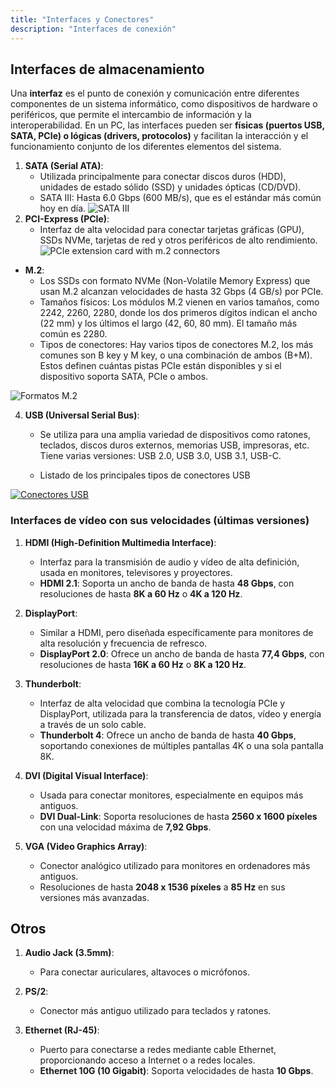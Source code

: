 ```yaml
---
title: "Interfaces y Conectores"
description: "Interfaces de conexión"
---
```


## Interfaces de almacenamiento

Una **interfaz** es el punto de conexión y comunicación entre diferentes componentes de un sistema informático, como dispositivos de hardware o periféricos, que permite el intercambio de información y la interoperabilidad. En un PC, las interfaces pueden ser **físicas (puertos USB, SATA, PCIe) o lógicas (drivers, protocolos)** y facilitan la interacción y el funcionamiento conjunto de los diferentes elementos del sistema.

1. **SATA (Serial ATA)**:
   - Utilizada principalmente para conectar discos duros (HDD), unidades de estado sólido (SSD) y unidades ópticas (CD/DVD).
   - SATA III: Hasta 6.0 Gbps (600 MB/s), que es el estándar más común hoy en día.
![SATA III](https://upload.wikimedia.org/wikipedia/commons/thumb/2/29/SATA_ports.jpg/250px-SATA_ports.jpg)
2. **PCI-Express (PCIe)**:
   - Interfaz de alta velocidad para conectar tarjetas gráficas (GPU), SSDs NVMe, tarjetas de red y otros periféricos de alto rendimiento.
   ![PCIe extension card with m.2 connectors](https://hardzone.es/app/uploads-hardzone.es/2020/06/Adaptador-PCIe-SSD-NVMe.jpg)

*  **M.2**:
   - Los SSDs con formato NVMe (Non-Volatile Memory Express) que usan M.2 alcanzan velocidades de hasta 32 Gbps (4 GB/s) por PCIe.
   - Tamaños físicos: Los módulos M.2 vienen en varios tamaños, como 2242, 2260, 2280, donde los dos primeros dígitos indican el ancho (22 mm) y los últimos el largo (42, 60, 80 mm). El tamaño más común es 2280.
   - Tipos de conectores: Hay varios tipos de conectores M.2, los más comunes son B key y M key, o una combinación de ambos (B+M). Estos definen cuántas pistas PCIe están disponibles y si el dispositivo soporta SATA, PCIe o ambos.

![Formatos M.2](https://i.ebayimg.com/images/g/wU4AAOSwLtthTD-S/s-l1200.jpg)

4. **USB (Universal Serial Bus)**:
   - Se utiliza para una amplia variedad de dispositivos como ratones, teclados, discos duros externos, memorias USB, impresoras, etc. Tiene varias versiones: USB 2.0, USB 3.0, USB 3.1, USB-C.

   - Listado de los principales tipos de conectores USB


[![Conectores USB](https://i.blogs.es/050b2a/conectoresusb/1366_2000.jpg)](https://www.xataka.com/basics/tipos-usb-estandares-conectores-caracteristicas-cada-uno)

### Interfaces de vídeo con sus velocidades (últimas versiones)

1. **HDMI (High-Definition Multimedia Interface)**:
   - Interfaz para la transmisión de audio y vídeo de alta definición, usada en monitores, televisores y proyectores.
   - **HDMI 2.1**: Soporta un ancho de banda de hasta **48 Gbps**, con resoluciones de hasta **8K a 60 Hz** o **4K a 120 Hz**.

2. **DisplayPort**:
   - Similar a HDMI, pero diseñada específicamente para monitores de alta resolución y frecuencia de refresco.
   - **DisplayPort 2.0**: Ofrece un ancho de banda de hasta **77,4 Gbps**, con resoluciones de hasta **16K a 60 Hz** o **8K a 120 Hz**.

3. **Thunderbolt**:
   - Interfaz de alta velocidad que combina la tecnología PCIe y DisplayPort, utilizada para la transferencia de datos, vídeo y energía a través de un solo cable.
   - **Thunderbolt 4**: Ofrece un ancho de banda de hasta **40 Gbps**, soportando conexiones de múltiples pantallas 4K o una sola pantalla 8K.

4. **DVI (Digital Visual Interface)**:
   - Usada para conectar monitores, especialmente en equipos más antiguos.
   - **DVI Dual-Link**: Soporta resoluciones de hasta **2560 x 1600 píxeles** con una velocidad máxima de **7,92 Gbps**.

5. **VGA (Video Graphics Array)**:
   - Conector analógico utilizado para monitores en ordenadores más antiguos.
   - Resoluciones de hasta **2048 x 1536 píxeles** a **85 Hz** en sus versiones más avanzadas.


## Otros

1. **Audio Jack (3.5mm)**:
    - Para conectar auriculares, altavoces o micrófonos.

2. **PS/2**:
    - Conector más antiguo utilizado para teclados y ratones.

3. **Ethernet (RJ-45)**:
   - Puerto para conectarse a redes mediante cable Ethernet, proporcionando acceso a Internet o a redes locales.
   - **Ethernet 10G (10 Gigabit)**: Soporta velocidades de hasta **10 Gbps**.